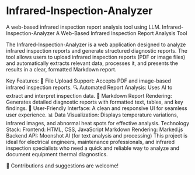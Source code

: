 # Infrared-Inspection-Analyzer
A web-based infrared inspection report analysis tool using LLM.
Infrared-Inspection-Analyzer
A Web-Based Infrared Inspection Report Analysis Tool

The Infrared-Inspection-Analyzer is a web application designed to analyze infrared inspection reports and generate structured diagnostic reports. The tool allows users to upload infrared inspection reports (PDF or image files) and automatically extracts relevant data, processes it, and presents the results in a clear, formatted Markdown report.

Key Features:
📂 File Upload Support: Accepts PDF and image-based infrared inspection reports.
🔍 Automated Report Analysis: Uses AI to extract and interpret inspection data.
📝 Markdown Report Rendering: Generates detailed diagnostic reports with formatted text, tables, and key findings.
🎨 User-Friendly Interface: A clean and responsive UI for seamless user experience.
📊 Data Visualization: Displays temperature variations, infrared images, and abnormal heat spots for effective analysis.
Technology Stack:
Frontend: HTML, CSS, JavaScript
Markdown Rendering: Marked.js
Backend API: Moonshot AI (for text analysis and processing)
This project is ideal for electrical engineers, maintenance professionals, and infrared inspection specialists who need a quick and reliable way to analyze and document equipment thermal diagnostics.

🚀 Contributions and suggestions are welcome!
